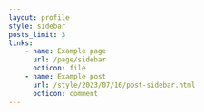 ```yaml
---
layout: profile
style: sidebar
posts_limit: 3
links: 
    - name: Example page
      url: /page/sidebar
      octicon: file
    - name: Example post
      url: /style/2023/07/16/post-sidebar.html
      octicon: comment
---
```

